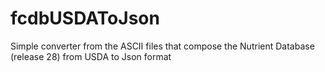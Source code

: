 # fcdbUSDAToJson
Simple converter from the ASCII files that compose the Nutrient Database (release 28) from USDA to Json format
